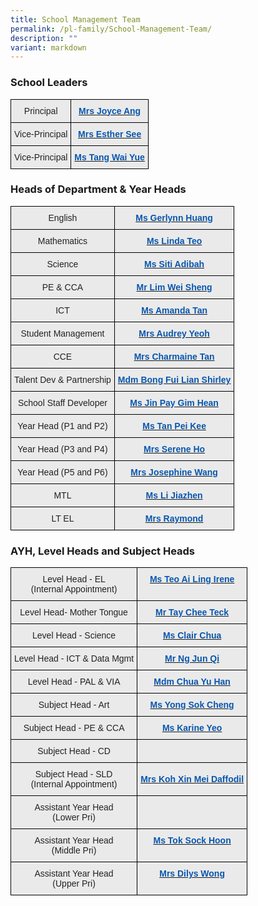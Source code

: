 ```yaml
---
title: School Management Team
permalink: /pl-family/School-Management-Team/
description: ""
variant: markdown
---
```

### **School Leaders**

<style type="text/css">
.tg  {border-collapse:collapse;border-spacing:0;}
.tg td{border-color:black;border-style:solid;border-width:1px;font-family:Arial, sans-serif;font-size:14px;
  overflow:hidden;padding:10px 5px;word-break:normal;}
.tg th{border-color:black;border-style:solid;border-width:1px;font-family:Arial, sans-serif;font-size:14px;
  font-weight:normal;overflow:hidden;padding:10px 5px;word-break:normal;}
.tg .tg-n4qt{background-color:#EAEAEA;color:#222;font-weight:bold;text-align:center;vertical-align:top}
.tg .tg-ii8k{background-color:#EAEAEA;color:#222;text-align:center;vertical-align:top}
</style>
<table class="tg">
<thead>
  <tr>
    <th class="tg-ii8k">Principal </th>
    <th class="tg-n4qt"><a href="mailto:plmgps@moe.edu.sg"><span style="font-weight:600;text-decoration:none;color:#0857AE">Mrs</span></a><a href="mailto:plmgps@moe.edu.sg"> <span style="font-weight:600;text-decoration:none;color:#0857AE">Joyce Ang</span></a></th>
  </tr>
</thead>
<tbody>
  <tr>
    <td class="tg-ii8k">Vice-Principal</td>
    <td class="tg-n4qt"><a href="mailto:plmgps@moe.edu.sg"><span style="font-weight:600;text-decoration:none;color:#0857AE">Mrs Esther See</span></a></td>
  </tr>
  <tr>
    <td class="tg-ii8k">Vice-Principal</td>
    <td class="tg-n4qt"><a href="mailto:plmgps@moe.edu.sg"><span style="font-weight:600;text-decoration:none;color:#0857AE">Ms Tang Wai Yue</span></a></td>
  </tr>
</tbody>
</table>

### **Heads of Department &amp; Year Heads**

<style type="text/css">
.tg  {border-collapse:collapse;border-spacing:0;}
.tg td{border-color:black;border-style:solid;border-width:1px;font-family:Arial, sans-serif;font-size:14px;
  overflow:hidden;padding:10px 5px;word-break:normal;}
.tg th{border-color:black;border-style:solid;border-width:1px;font-family:Arial, sans-serif;font-size:14px;
  font-weight:normal;overflow:hidden;padding:10px 5px;word-break:normal;}
.tg .tg-ii8k{background-color:#EAEAEA;color:#222;text-align:center;vertical-align:top}
.tg .tg-ku5w{background-color:#EAEAEA;color:#222;text-align:center;vertical-align:middle}
.tg .tg-a7kh{background-color:#EAEAEA;color:#0857AE;font-weight:bold;text-align:center;vertical-align:top}
</style>
<table class="tg">
<thead>
  <tr>
    <th class="tg-ii8k">English</th>
    <th class="tg-ii8k"><a href="mailto:huang_xueyi@moe.edu.sg"><span style="font-weight:600;text-decoration:none;color:#0857AE">Ms Gerlynn Huang</span></a><br></th>
  </tr>
</thead>
<tbody>
  <tr>
    <td class="tg-ii8k">Mathematics </td>
    <td class="tg-ii8k"><a href="mailto:teo_mei_ling_linda@moe.edu.sg"><span style="font-weight:600;text-decoration:none;color:#0857AE">Ms Linda Teo</span></a></td>
  </tr>
  <tr>
    <td class="tg-ii8k">Science</td>
    <td class="tg-ii8k"><a href="mailto:siti_adibah_karim@moe.edu.sg"><span style="font-weight:600;text-decoration:none;color:#0857AE">Ms Siti Adibah</span></a><a href="mailto:ong_shir_ling@moe.edu.sg"> </a></td>
  </tr>
  <tr>
    <td class="tg-ii8k">PE &amp; CCA</td>
    <td class="tg-ii8k"><a href="mailto:lim_wei_sheng@moe.edu.sg"><span style="font-weight:600;text-decoration:none;color:#0857AE">Mr Lim Wei Sheng</span></a></td>
  </tr>
  <tr>
    <td class="tg-ii8k">ICT</td>
    <td class="tg-ii8k"><a href="mailto:tan_ying_ying_amanda@moe.edu.sg"><span style="font-weight:600;text-decoration:none;color:#0857AE">Ms Amanda Tan</span></a></td>
  </tr>
  <tr>
    <td class="tg-ii8k"><span style="color:#222;background-color:#EAEAEA"> Student Management</span><br><span style="color:#222;background-color:#EAEAEA"> </span></td>
    <td class="tg-ku5w"><span style="color:#222;background-color:#EAEAEA">  </span><a href="mailto:goh_jee_lwee_audrey@moe.edu.sg"><span style="font-weight:600;text-decoration:none;color:#0857AE">Mrs Audrey Yeoh</span></a></td>
  </tr>
  <tr>
    <td class="tg-ii8k"><span style="color:#222;background-color:#EAEAEA">CCE</span><br></td>
    <td class="tg-a7kh"><a href="mailto:yeo_hsu-er_charmaine@moe.edu.sg"><span style="font-weight:600;text-decoration:none;color:#0857AE">Mrs Charmaine Tan</span></a></td>
  </tr>
	<tr>
    <td class="tg-ii8k"><span style="color:#222;background-color:#EAEAEA">Talent Dev &amp; Partnership</span><br></td>
    <td class="tg-a7kh"><a href="mailto:bong_fui_lian_shirley@schools.gov.sg"><span style="font-weight:600;text-decoration:none;color:#0857AE">Mdm Bong Fui Lian Shirley</span></a></td>
  </tr>
  <tr>
    <td class="tg-ii8k"><span style="color:#222;background-color:#EAEAEA">School Staff Developer</span><br></td>
    <td class="tg-a7kh"><a href="mailto:pay_gim_hean@schools.gov.sg"><span style="font-weight:600;text-decoration:none;color:#0857AE">Ms Jin Pay Gim Hean</span></a></td>
  </tr>
  <tr>
    <td class="tg-ii8k"><span style="color:#222;background-color:#EAEAEA">Year Head (P1 and P2)</span><br></td>
    <td class="tg-ku5w"><span style="color:#222;background-color:#EAEAEA"> </span><a href="mailto:tan_pei_kee@moe.edu.sg"><span style="font-weight:600;text-decoration:none;color:#0857AE">Ms Tan Pei Kee</span></a></td>
  </tr>
  <tr>
    <td class="tg-ii8k"><span style="color:#222;background-color:#EAEAEA">Year Head (P3 and P4) </span><br></td>
    <td class="tg-ku5w"><span style="color:#222;background-color:#EAEAEA"> </span><a href="mailto:siew_yoke_yin_serene@moe.edu.sg"><span style="font-weight:600;text-decoration:none;color:#0857AE">Mrs Serene Ho</span></a><span style="color:#222;background-color:#EAEAEA"> </span></td>
  </tr>
  <tr>
    <td class="tg-ii8k"><span style="color:#222;background-color:#EAEAEA">Year Head (P5 and P6) </span><br></td>
    <td class="tg-ku5w"><span style="color:#222;background-color:#EAEAEA">  </span><a href="mailto:wong_lie_peng_josephine@moe.edu.sg"><span style="font-weight:600;text-decoration:none;color:#0857AE">Mrs Josephine Wang</span></a><span style="color:#222;background-color:#EAEAEA"> </span></td>
  </tr>
	<tr>
    <td class="tg-ii8k"><span style="color:#222;background-color:#EAEAEA">MTL</span><br><span style="color:#222;background-color:#EAEAEA"> </span></td>
    <td class="tg-ku5w"><span style="color:#222;background-color:#EAEAEA"> </span><a href="mailto:li_jiazhen@schools.gov.sg"><span style="font-weight:600;text-decoration:none;color:#0857AE">Ms Li Jiazhen</span></a><span style="color:#222;background-color:#EAEAEA">  </span></td>
  </tr>
  <tr>
    <td class="tg-ii8k"><span style="color:#222;background-color:#EAEAEA">LT EL</span><br><span style="color:#222;background-color:#EAEAEA"> </span></td>
    <td class="tg-ku5w"><span style="color:#222;background-color:#EAEAEA"> </span><a href="mailto:sarasvethy_anne_marimuthu@moe.edu.sg"><span style="font-weight:600;text-decoration:none;color:#0857AE">Mrs Raymond</span></a><span style="color:#222;background-color:#EAEAEA">  </span></td>
  </tr>
</tbody>
</table>

### **AYH, Level Heads and Subject Heads**

<style type="text/css">
.tg  {border-collapse:collapse;border-spacing:0;}
.tg td{border-color:black;border-style:solid;border-width:1px;font-family:Arial, sans-serif;font-size:14px;
  overflow:hidden;padding:10px 5px;word-break:normal;}
.tg th{border-color:black;border-style:solid;border-width:1px;font-family:Arial, sans-serif;font-size:14px;
  font-weight:normal;overflow:hidden;padding:10px 5px;word-break:normal;}
.tg .tg-ii8k{background-color:#EAEAEA;color:#222;text-align:center;vertical-align:top}
.tg .tg-ku5w{background-color:#EAEAEA;color:#222;text-align:center;vertical-align:middle}
.tg .tg-a7kh{background-color:#EAEAEA;color:#0857AE;font-weight:bold;text-align:center;vertical-align:top}
</style>
<table class="tg">
<thead>
	<tr>
    <td class="tg-ii8k">Level Head - EL<br>(Internal Appointment)</td>
    <td class="tg-ii8k"><a href="mailto:teo_ai_ling_irene@schools.gov.sg"><span style="font-weight:600;text-decoration:none;color:#0857AE">Ms Teo Ai Ling Irene</span></a> </td>
  </tr>
  <tr>
    <th class="tg-ii8k">Level Head- Mother Tongue  </th>
    <th class="tg-ii8k"><a href="mailto:tay_chee_teck@schools.gov.sg"><span style="font-weight:600;text-decoration:none;color:#0857AE">Mr Tay Chee Teck</span></a></th>
  </tr>
</thead>
<tbody>
  <tr>
    <td class="tg-ii8k">Level Head - Science</td>
    <td class="tg-ii8k"><a href="mailto:chua_ruo_bing_clair@moe.edu.sg"><span style="font-weight:600;text-decoration:none;color:#0857AE">Ms Clair Chua</span></a></td>
  </tr>
  <tr>
    <td class="tg-ii8k">Level Head - ICT &amp; Data Mgmt</td>
    <td class="tg-ii8k"><a href="mailto:ng_jun_qi@schools.gov.sg"><span style="font-weight:600;text-decoration:none;color:#0857AE">Mr Ng Jun Qi</span></a> </td>
  </tr>
		<tr>
    <td class="tg-ii8k">Level Head - PAL &amp; VIA</td>
    <td class="tg-ii8k"><a href="mailto:chua_yu_han@schools.gov.sg"><span style="font-weight:600;text-decoration:none;color:#0857AE">Mdm Chua Yu Han</span></a> </td>
  </tr>
  <tr>
    <td class="tg-ii8k">Subject Head - Art</td>
    <td class="tg-ii8k"><a href="mailto:yong_sok_cheng@moe.edu.sg"><span style="font-weight:600;text-decoration:none;color:#0857AE">Ms Yong Sok Cheng</span></a></td>
  </tr>
  <tr>
    <td class="tg-ii8k">Subject Head - PE &amp; CCA</td>
    <td class="tg-ii8k"><a href="mailto:yeo_wei_san_karine@moe.edu.sg"><span style="font-weight:600;text-decoration:none;color:#0857AE">Ms Karine Yeo</span></a> </td>
  </tr>
  <tr>
    <td class="tg-ii8k"><span style="color:#222;background-color:#EAEAEA">Subject Head - CD</span><br><span style="color:#222;background-color:#EAEAEA"> </span></td>
    <td class="tg-ku5w"><span style="color:#222;background-color:#EAEAEA"> </span><a href="mailto:"><span style="font-weight:600;text-decoration:none;color:#0857AE"></span></a></td>
  </tr>
	<tr>
    <td class="tg-ii8k"><span style="color:#222;background-color:#EAEAEA">Subject Head - SLD   <br>(Internal Appointment)</span><br><span style="color:#222;background-color:#EAEAEA"> </span></td>
    <td class="tg-ku5w"><span style="color:#222;background-color:#EAEAEA"> </span><a href="mailto:koh_xin_mei_daffodil@schools.gov.sg"><span style="font-weight:600;text-decoration:none;color:#0857AE">Mrs Koh Xin Mei Daffodil</span></a></td>
  </tr>
  <tr>
    <td class="tg-ii8k">Assistant Year Head<br>(Lower Pri)</td>
    <td class="tg-ii8k"><a href="mailto:"><span style="font-weight:600;text-decoration:none;color:#0857AE"></span></a> </td>
  </tr>
  <tr>
    <td class="tg-ii8k">Assistant Year Head<br>(Middle Pri)</td>
    <td class="tg-ii8k"><a href="mailto:tok_sock_hoon@moe.edu.sg"><span style="font-weight:600;text-decoration:none;color:#0857AE">Ms Tok Sock Hoon</span></a> <br></td>
  </tr>
  <tr>
    <td class="tg-ii8k">Assistant Year Head <br>(Upper Pri)</td>
    <td class="tg-a7kh"><a href="mailto:dilys_jiang_sihui@moe.edu.sg"><span style="font-weight:600;text-decoration:none;color:#0857AE">Mrs Dilys Wong</span></a>  </td>
  </tr>
</tbody>
</table>
